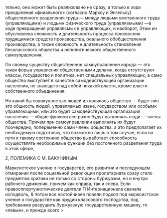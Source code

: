 тельно, оно может быть реализовано не сразу, а только в ходе преодоления «фииального» (согласно Марксу и Энгельсу) общественного разделения труда — между людьми умственного труда (управляющими} и людьмн физического труда (управляемыми) —в ходе превращения управлясмых в управляющих, н наоборот, Этим ин обусловлена сложность и длительность процесса присвосния трудящимися средств производства, реального обобществления производства, а также сложность н длительность становления  бесклассового общества и неполитического общественного самоуправления.

По своему существу общественное самоуправленне народа — это такая форыа управления общественными деламн, когда отсутствуют классы, государство и политнка, нет специальных управляющих, а само общество выступает в качестве самодействующей организации населения, не знающего над собой никакой власти, кроме власти собственного объединения.

Но какой бы совокупностью людей ил являлось общество — будет лин это общность людей, управляемых извне, государством или особымк управляющими, или это будет самодействующая оргапизация нассления — общие функини все разно будут выполнять люди — члены общества. Причем прн самоуправлении выполнять их будут поочередно, попеременно сами члены общества, а это предполагает их необходимую подготовку, что возможно лишь в том случае, если на пути к такому состоянию общество выработает способность осуществлять необходимые функции без постоянного разделения труда в этой сфере,

2, ПОЛЕМИКА С М. БАКУНИНЫМ

Марксистское учение о государстве, его развитии и последующем отмирании после социальной революции пролетариата сразу стало предметом критики не только со стороны буржуазии, но и внутри рабочего движения, причем как справа, так и слева. Если правооппортунистические деятели П Интернационала свачала исподволь, & потом все настойчивее повели подкоп под марксистское учение о государстве как орудии классового господства, под требованме разрушить буржуазную государственную машину, то «левые», и прежде всего >

